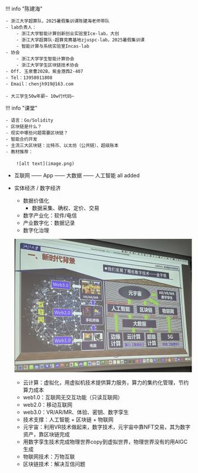 !!! info "陈建海"

    - 浙江大学超算队，2025暑假集训课陈建海老师带队
    - lab负责人：
        - 浙江大学智能计算创新创业实验室Ice-lab，大创
        - 浙江大学超算队-超算竞赛基地zjuspc-lab，2025暑假集训课
        - 智能计算与系统实验室Incas-lab
    - 协会
        - 浙江大学学生智能计算协会
        - 浙江大学学生区块链技术协会
    - Off. 玉泉曹202B，紫金港西2-407
    - Tel：13958011808
    - Email：chenjh919@163.com

    - 大三学生50w年薪~ 10w行代码~

!!! info "课堂"

    - 语言：Go/Solidity
    - 区块链是什么？
    - 现实中哪些问题需要区块链？
    - 智能合约开发
    - 主流三大区块链：比特币、以太坊（公共链）、超级账本
    - 教材推荐：

        ![alt text](image.png)


- 互联网 —— App —— 大数据 —— 人工智能 all added
- 实体经济 / 数字经济
    - 数据价值化
        - 数据采集、确权、定价、交易
    - 数字产业化：软件/电信
    - 产业数字化：数据记录
    - 数字化治理

    ![alt text](IMG_20250219_201153.jpg)

    - 云计算：虚拟化，用虚拟机技术提供算力服务，算力的集约化管理，节约算力成本
    - web1.0：互联网无交互功能（只读互联网）
    - web2.0：移动互联网
    - web3.0：VR/AR/MR、体验、密钥、数字孪生
    - 技术支撑：人工智能 + 区块链 + 物联网
    - 元宇宙：利用VR技术做起来，数字技术，元宇宙中靠NFT交易，其为数字资产，靠区块链完成
    - 用数字孪生技术完成物理世界copy到虚拟世界，物理世界没有的用AIGC生成
    - 物联网技术：万物互联
    - 区块链技术：解决互信问题
